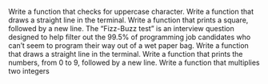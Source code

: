 Write a function that checks for uppercase character.
Write a function that draws a straight line in the terminal.
Write a function that prints a square, followed by a new line.
The “Fizz-Buzz test” is an interview question designed to help filter out the 99.5% of programming job candidates who can’t seem to program their way out of a wet paper bag.
Write a function that draws a straight line in the terminal.
Write a function that prints the numbers, from 0 to 9, followed by a new line.
Write a function that multiplies two integers
